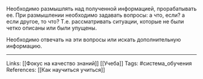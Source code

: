 Необходимо размышлять над полученной информацией, прорабатывать ее. При размышлении необходимо задавать вопросы: а что, если? а если другое, то что? Т.е. рассматривать ситуации, которые не были четко описаны или были упущены. 

Необходимо отвечать на эти вопросы или искать дополнительную информацию.
___
Links: [[Фокус на качество знаний]] [[Учеба]] 
Tags: #система_обучения 
References: [[Как научиться учиться]] 
